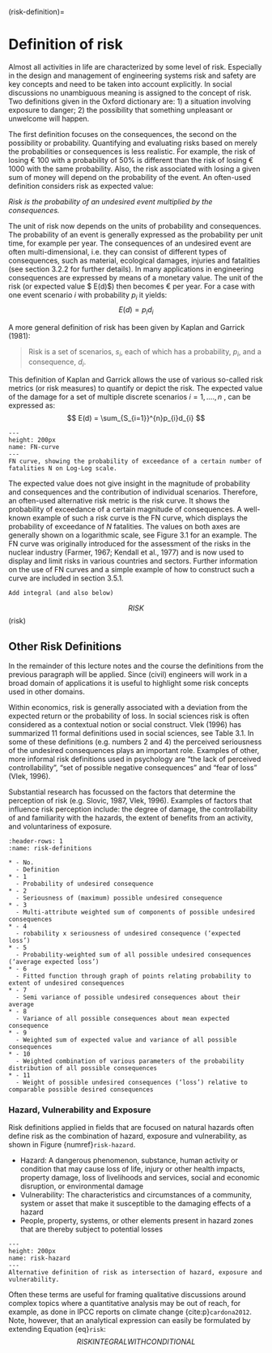 (risk-definition)=
# Definition of risk

Almost all activities in life are characterized by some level of risk. Especially in the design and management of engineering systems risk and safety are key concepts and need to be taken into account explicitly. In social discussions no unambiguous meaning is assigned to the concept of risk. Two definitions given in the Oxford dictionary are: 1) a situation involving exposure to danger; 2) the possibility that something unpleasant or unwelcome will happen.

The first definition focuses on the consequences, the second on the possibility or probability. Quantifying and evaluating risks based on merely the probabilities or consequences is less realistic. For example, the risk of losing € 100 with a probability of 50% is different than the risk of losing € 1000 with the same probability. Also, the risk associated with losing a given sum of money will depend on the probability of the event.
An often-used definition considers risk as expected value:

*Risk is the probability of an undesired event multiplied by the consequences.*

The unit of risk now depends on the units of probability and consequences. The probability of an event is generally expressed as the probability per unit time, for example per year. The consequences of an undesired event are often multi-dimensional, i.e. they can consist of different types of consequences, such as material, ecological damages, injuries and fatalities (see section 3.2.2 for further details). In many applications in engineering consequences are expressed by means of a monetary value. The unit of the risk (or expected value $
 E(d)$) then becomes € per year. For a case with one event scenario $i$ with probability $p_{i}$ it yields:
 $$
 E(d) = p_{i}d_{i} 
 $$ 
 
A more general definition of risk has been given by Kaplan and Garrick (1981):  

>Risk is a set of scenarios, $s_{i}$, each of which has a probability, $p_{i}$, and a consequence, $d_{i}$.


This definition of Kaplan and Garrick allows the use of various so-called risk metrics (or risk measures) to quantify or depict the risk. The expected value of the damage for a set of multiple discrete scenarios $i=1,....,n$ , can be expressed as:
$$
E(d) = \sum_{S_{i=1}}^{n}p_{i}d_{i}
$$ 

```{figure} ../figures/FN-simple.png
---
height: 200px
name: FN-curve
---
FN curve, showing the probability of exceedance of a certain number of fatalities N on Log-Log scale.
```

The expected value does not give insight in the magnitude of probability and consequences and the contribution of individual scenarios. Therefore, an often-used alternative risk metric is the risk curve. It shows the probability of exceedance of a certain magnitude of consequences. A well-known example of such a risk curve is the FN curve, which displays the probability of exceedance of <em>N</em> fatalities. The values on both axes are generally shown on a logarithmic scale, see Figure 3.1 for an example. The FN curve was originally introduced for the assessment of the risks in the nuclear industry (Farmer, 1967; Kendall et al., 1977) and is now used to display and limit risks in various countries and sectors. Further information on the use of FN curves and a simple example of how to construct such a curve are included in section 3.5.1. 

```{warning}
Add integral (and also below)
```

$$
RISK
$$ (risk)

## Other Risk Definitions
In the remainder of this lecture notes and the course the definitions from the previous paragraph will be applied. Since (civil) engineers will work in a broad domain of applications it is useful to highlight some risk concepts used in other domains.

Within economics, risk is generally associated with a deviation from the expected return or the probability of loss. In social sciences risk is often considered as a contextual notion or social construct. Vlek (1996) has summarized 11 formal definitions used in social sciences, see Table 3.1. In some of these definitions (e.g. numbers 2 and 4) the perceived seriousness of the undesired consequences plays an important role. Examples of other, more informal risk definitions used in psychology are “the lack of perceived controllability”, “set of possible negative consequences” and “fear of loss” (Vlek, 1996). 

Substantial research has focussed on the factors that determine the perception of risk (e.g. Slovic, 1987, Vlek, 1996). Examples of factors that influence risk perception include: the degree of damage, the controllability of and familiarity with the hazards, the extent of benefits from an activity, and voluntariness of exposure. 

```{list-table} Formal definitions of risk used in social sciences (Vlek, 1996 )
:header-rows: 1
:name: risk-definitions

* - No.
  - Definition
* - 1
  - Probability of undesired consequence
* - 2
  - Seriousness of (maximum) possible undesired consequence
* - 3
  - Multi-attribute weighted sum of components of possible undesired consequences
* - 4
  - robability x seriousness of undesired consequence (‘expected loss’)
* - 5
  - Probability-weighted sum of all possible undesired consequences (‘average expected loss’)
* - 6
  - Fitted function through graph of points relating probability to extent of undesired consequences
* - 7
  - Semi variance of possible undesired consequences about their average
* - 8 
  - Variance of all possible consequences about mean expected consequence
* - 9
  - Weighted sum of expected value and variance of all possible consequences
* - 10
  - Weighted combination of various parameters of the probability distribution of all possible consequences
* - 11
  - Weight of possible undesired consequences (‘loss’) relative to comparable possible desired consequences
```

### Hazard, Vulnerability and Exposure

Risk definitions applied in fields that are focused on natural hazards often define risk as the combination of hazard, exposure and vulnerability, as shown in Figure {numref}`risk-hazard`. 
* Hazard: A dangerous phenomenon, substance, human activity or condition that may cause loss of life, injury or other health impacts, property damage, loss of livelihoods and services, social and economic disruption, or environmental damage
* Vulnerability: The characteristics and circumstances of a community, system or asset that make it susceptible to the damaging effects of a hazard
* People, property, systems, or other elements present in hazard zones that are thereby subject to potential losses


```{figure} ../figures/risk-hazard.svg
---
height: 200px
name: risk-hazard
---
Alternative definition of risk as intersection of hazard, exposure and vulnerability.
```
Often these terms are useful for framing qualitative discussions around complex topics where a quantitative analysis may be out of reach, for example, as done in IPCC reports on climate change {cite:p}`cardona2012`. Note, however, that an analytical expression can easily be formulated by extending Equation {eq}`risk`:
$$
RISK INTEGRAL WITH CONDITIONAL
$$